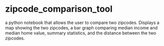 # zipcode_comparison_tool
a python notebook that allows the user to compare two zipcodes. Displays a map showing the two zipcodes, a bar graph comparing median income and median home value, summary statistics, and the distance between the two zipcodes.  
